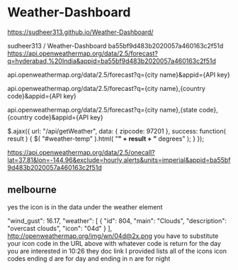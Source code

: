 # Weather-Dashboard

https://sudheer313.github.io/Weather-Dashboard/

sudheer313
/
Weather-Dashboard
ba55bf9d483b2020057a460163c2f51d
https://api.openweathermap.org/data/2.5/forecast?q=hyderabad,%20India&appid=ba55bf9d483b2020057a460163c2f51d

api.openweathermap.org/data/2.5/forecast?q={city name}&appid={API key}

api.openweathermap.org/data/2.5/forecast?q={city name},{country code}&appid={API key}

api.openweathermap.org/data/2.5/forecast?q={city name},{state code},{country code}&appid={API key}

$.ajax({
  url: "/api/getWeather",
  data: {
    zipcode: 97201
  },
  success: function( result ) {
    $( "#weather-temp" ).html( "<strong>" + result + "</strong> degrees" );
  }
});


https://api.openweathermap.org/data/2.5/onecall?lat=37.81&lon=-144.96&exclude=hourly,alerts&units=imperial&appid=ba55bf9d483b2020057a460163c2f51d
## melbourne 
yes the icon is in the data under the weather element

"wind_gust": 16.17,
"weather": [
{
"id": 804,
"main": "Clouds",
"description": "overcast clouds",
"icon": "04d"
}
],
 http://openweathermap.org/img/wn/04d@2x.png
 you have to substitute your icon code in the URL above with whatever code is return for the day you are interested in
10:26
they doc link I provided lists all of the icons icon codes ending d are for day and ending in n are for night